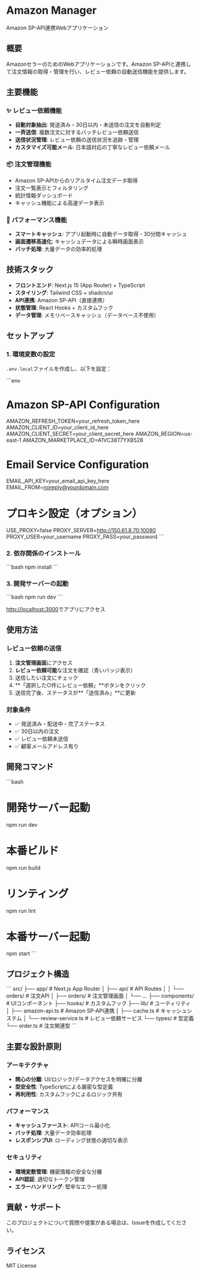 # Amazon Manager

Amazon SP-API連携Webアプリケーション

## 概要

AmazonセラーのためのWebアプリケーションです。Amazon SP-APIと連携して注文情報の取得・管理を行い、レビュー依頼の自動送信機能を提供します。

## 主要機能

### ✨ レビュー依頼機能
- **自動対象抽出**: 発送済み・30日以内・未送信の注文を自動判定
- **一斉送信**: 複数注文に対するバッチレビュー依頼送信
- **送信状況管理**: レビュー依頼の送信状況を追跡・管理
- **カスタマイズ可能メール**: 日本語対応の丁寧なレビュー依頼メール

### 📦 注文管理機能
- Amazon SP-APIからのリアルタイム注文データ取得
- 注文一覧表示とフィルタリング
- 統計情報ダッシュボード
- キャッシュ機能による高速データ表示

### 🚀 パフォーマンス機能
- **スマートキャッシュ**: アプリ起動時に自動データ取得・30分間キャッシュ
- **画面遷移高速化**: キャッシュデータによる瞬時画面表示
- **バッチ処理**: 大量データの効率的処理

## 技術スタック

- **フロントエンド**: Next.js 15 (App Router) + TypeScript
- **スタイリング**: Tailwind CSS + shadcn/ui
- **API連携**: Amazon SP-API（直接連携）
- **状態管理**: React Hooks + カスタムフック
- **データ管理**: メモリベースキャッシュ（データベース不使用）

## セットアップ

### 1. 環境変数の設定

`.env.local`ファイルを作成し、以下を設定：

\`\`\`env
# Amazon SP-API Configuration
AMAZON_REFRESH_TOKEN=your_refresh_token_here
AMAZON_CLIENT_ID=your_client_id_here
AMAZON_CLIENT_SECRET=your_client_secret_here
AMAZON_REGION=us-east-1
AMAZON_MARKETPLACE_ID=A1VC38T7YXB528

# Email Service Configuration
EMAIL_API_KEY=your_email_api_key_here
EMAIL_FROM=noreply@yourdomain.com

# プロキシ設定（オプション）
USE_PROXY=false
PROXY_SERVER=http://150.61.8.70:10080
PROXY_USER=your_username
PROXY_PASS=your_password
\`\`\`

### 2. 依存関係のインストール

\`\`\`bash
npm install
\`\`\`

### 3. 開発サーバーの起動

\`\`\`bash
npm run dev
\`\`\`

[http://localhost:3000](http://localhost:3000)でアプリにアクセス

## 使用方法

### レビュー依頼の送信

1. **注文管理画面**にアクセス
2. **レビュー依頼可能**な注文を確認（青いバッジ表示）
3. 送信したい注文にチェック
4. **「選択した○件にレビュー依頼」**ボタンをクリック
5. 送信完了後、ステータスが**「送信済み」**に更新

### 対象条件
- ✅ 発送済み・配送中・完了ステータス
- ✅ 30日以内の注文
- ✅ レビュー依頼未送信
- ✅ 顧客メールアドレス有り

## 開発コマンド

\`\`\`bash
# 開発サーバー起動
npm run dev

# 本番ビルド
npm run build

# リンティング
npm run lint

# 本番サーバー起動
npm start
\`\`\`

## プロジェクト構造

\`\`\`
src/
├── app/                    # Next.js App Router
│   ├── api/               # API Routes
│   │   └── orders/        # 注文API
│   ├── orders/            # 注文管理画面
│   └── ...
├── components/            # UIコンポーネント
├── hooks/                 # カスタムフック
├── lib/                   # ユーティリティ
│   ├── amazon-api.ts     # Amazon SP-API連携
│   ├── cache.ts          # キャッシュシステム
│   └── review-service.ts # レビュー依頼サービス
└── types/                 # 型定義
    └── order.ts          # 注文関連型
\`\`\`

## 主要な設計原則

### アーキテクチャ
- **関心の分離**: UI/ロジック/データアクセスを明確に分離
- **型安全性**: TypeScriptによる厳密な型定義
- **再利用性**: カスタムフックによるロジック共有

### パフォーマンス
- **キャッシュファースト**: APIコール最小化
- **バッチ処理**: 大量データ効率処理
- **レスポンシブUI**: ローディング状態の適切な表示

### セキュリティ
- **環境変数管理**: 機密情報の安全な分離
- **API認証**: 適切なトークン管理
- **エラーハンドリング**: 堅牢なエラー処理

## 貢献・サポート

このプロジェクトについて質問や提案がある場合は、Issueを作成してください。

## ライセンス

MIT License
